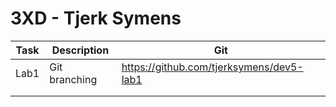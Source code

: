 # 3XD - Tjerk Symens

| Task | Description   | Git                                      |
| ---- | ------------- | ---------------------------------------- |
| Lab1 | Git branching | https://github.com/tjerksymens/dev5-lab1 |
|      |               |                                          |
|      |               |                                          |
